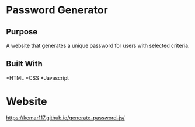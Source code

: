 # Password Generator

## Purpose
A website that generates a unique password for users with selected criteria.

## Built With
*HTML
*CSS
*Javascript 

# Website
https://kemar117.github.io/generate-password-js/
